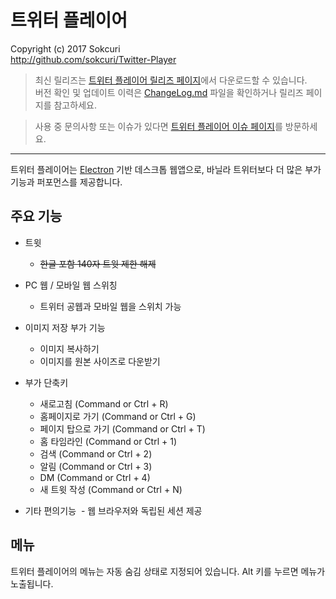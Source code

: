 # 트위터 플레이어
Copyright (c) 2017 Sokcuri  
http://github.com/sokcuri/Twitter-Player

> 최신 릴리즈는 [트위터 플레이어 릴리즈 페이지](https://github.com/sokcuri/Twitter-Player/releases)에서 다운로드할 수 있습니다.  
> 버전 확인 및 업데이트 이력은 [ChangeLog.md](ChangeLog.md) 파일을 확인하거나 릴리즈 페이지를 참고하세요.

> 사용 중 문의사항 또는 이슈가 있다면 [트위터 플레이어 이슈 페이지](https://github.com/sokcuri/Twitter-Player/issues)를 방문하세요.

---

트위터 플레이어는 [Electron](http://electron.atom.io/) 기반 데스크톱 웹앱으로, 바닐라 트위터보다 더 많은 부가 기능과 퍼포먼스를 제공합니다. 

주요 기능
---------
* 트윗
  - <del>한글 포함 140자 트윗 제한 해제</del>

* PC 웹 / 모바일 웹 스위칭
  - 트위터 공웹과 모바일 웹을 스위치 가능

* 이미지 저장 부가 기능
  - 이미지 복사하기
  - 이미지를 원본 사이즈로 다운받기

* 부가 단축키
  - 새로고침 (Command or Ctrl + R)
  - 홈페이지로 가기 (Command or Ctrl + G)
  - 페이지 탑으로 가기 (Command or Ctrl + T)
  - 홈 타임라인 (Command or Ctrl + 1)
  - 검색 (Command or Ctrl + 2)
  - 알림 (Command or Ctrl + 3)
  - DM (Command or Ctrl + 4)
  - 새 트윗 작성 (Command or Ctrl + N)

* 기타 편의기능
  - 웹 브라우저와 독립된 세션 제공

메뉴
-----
트위터 플레이어의 메뉴는 자동 숨김 상태로 지정되어 있습니다. Alt 키를 누르면 메뉴가 노출됩니다.

